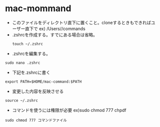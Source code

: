 # mac-mommand
- このファイルをディレクトリ直下に置くこと。cloneするときもできればユーザー直下で ex) /Users/<username>/commands
- .zshrcを作成する。すでにある場合は省略。
  ```
  touch ~/.zshrc
  ```
 - .zshrcを編集する。
  ```
  sudo nano .zshrc
  ```
 - 下記を.zshrcに書く
  ```
  export PATH=$HOME/mac-command:$PATH
  ```
 - 変更した内容を反映させる
  ```
  source ~/.zshrc
  ```
  
  
 - コマンドを使うには権限が必要 ex)sudo chmod 777 chpdf
  ```
  sudo chmod 777 コマンドファイル
  ```

